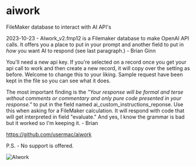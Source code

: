 # aiwork
FileMaker database to interact with AI API's

2023-10-23 - AIwork_v2.fmp12 is a Filemaker database to make OpenAI API calls. It offers you a place to put in your prompt and another field to put in *how* you want AI to respond (see last paragraph.) - Brian Ginn

You'll need a new api key. If you're selected on a record once you get your api call to work and then create a new record, it will copy over the setting as before. Welcome to change this to your liking. Sample request have been kept in the file so you can see what it does.

The most important finding is the *"Your response will be formal and terse without comments or commentary and only pure code presented in your response."* to put in the field named ai_custom_instructions_reponse. Use this when asking for a FileMaker calculation. It will respond with code that will get interpreted in field "evaluate." And yes, I know the grammar is bad but it worked so I'm keeping it.  - Brian

https://github.com/usermac/aiwork

P.S. - No support is offered.

![AIwork](https://github.com/usermac/aiwork/assets/4897287/33b62268-8304-4839-bff2-a16b22129da3)

